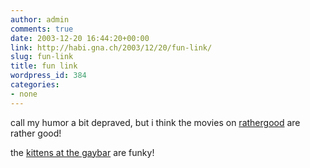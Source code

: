 ```yaml
---
author: admin
comments: true
date: 2003-12-20 16:44:20+00:00
link: http://habi.gna.ch/2003/12/20/fun-link/
slug: fun-link
title: fun link
wordpress_id: 384
categories:
- none
---
```


call my humor a bit depraved, but i think the movies on [rathergood](http://www.rathergood.com/) are rather good!

the [kittens at the gaybar](http://www.rathergood.com/gaybar/) are funky!
